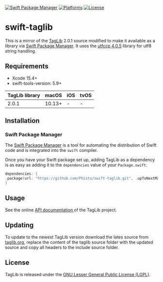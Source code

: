 [![Swift Package Manager](https://img.shields.io/badge/Swift_Package_Manager-compatible-green?style=flat)](https://img.shields.io/badge/Swift_Package_Manager-compatible-green?style=flat)
[![Platforms](https://img.shields.io/badge/Platforms-macOS-green?style=flat)](https://img.shields.io/badge/Platforms-macOS-Green?style=flat)
[![License](https://img.shields.io/github/license/Phisto/swift-taglib.svg?style=flat)](https://github.com/Phisto/swift-taglib)

# swift-taglib

This is a mirror of the [TagLib](https://taglib.org/) 2.0.1 source modified to make it available as a library via [Swift Package Manager](https://www.swift.org/package-manager/). It uses the [utfccp 4.0.5](https://github.com/nemtrif/utfcpp) library for utf8 string handling. 

## Requirements

- Xcode 15.4+
- swift-tools-version: 5.9+

TagLib library   | macOS  |  iOS   |  tvOS
-----------------|--------|--------|--------
2.0.1            | 10.13+ |    -   |    -

## Installation

### Swift Package Manager

The [Swift Package Manager](https://swift.org/package-manager/) is a tool for automating the distribution of Swift code and is integrated into the `swift` compiler.

Once you have your Swift package set up, adding TagLib as a dependency is as easy as adding it to the `dependencies` value of your `Package.swift`.

```swift
dependencies: [
.package(url: "https://github.com/Phisto/swift-taglib.git", .upToNextMajor(from: "2.0.1"))
]
```

## Usage

See the online  [API documentation ](https://taglib.org/api/) of the TagLib project.

## Updating

To update to the newest TagLib version download the lates source from [taglib.org](https://taglib.org/), replace the content of the taglib source folder with the updated source and copy all headers to the include source folder.

## License

TagLib is released under the [GNU Lesser General Public License (LGPL)](https://www.gnu.org/licenses/). 
